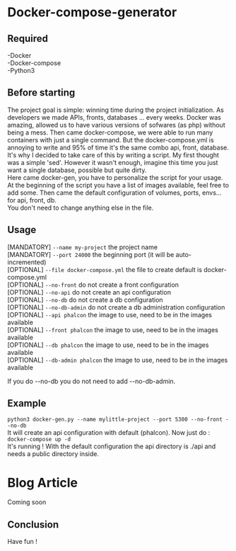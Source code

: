 # Docker-compose-generator

## Required
-Docker  
-Docker-compose  
-Python3


## Before starting
The project goal is simple: winning time during the project initialization.
As developers we made APIs, fronts, databases ... every weeks.
Docker was amazing, allowed us to have various versions of sofwares (as php) without being a mess.
Then came docker-compose, we were able to run many containers with just a single command.
But the docker-compose.yml is annoying to write and 95% of time it's the same combo api, front, database.
It's why I decided to take care of this by writing a script. My first thought was a simple 'sed'. 
However it wasn't enough, imagine this time you just want a single database, possible but quite dirty.  
Here came docker-gen, you have to personalize the script for your usage.
At the beginning of the script you have a list of images available, feel free to add some.
Then came the default configuration of volumes, ports, envs... for api, front, db.  
You don't need to change anything else in the file.

## Usage
[MANDATORY] `--name my-project` the project name  
[MANDATORY] `--port 24000` the beginning port (it will be auto-incremented)  
[OPTIONAL]  `--file docker-compose.yml` the file to create default is docker-compose.yml  
[OPTIONAL]  `--no-front` do not create a front configuration  
[OPTIONAL]  `--no-api` do not create an api configuration  
[OPTIONAL]  `--no-db` do not create a db configuration  
[OPTIONAL]  `--no-db-admin` do not create a db administration configuration  
[OPTIONAL]  `--api phalcon` the image to use, need to be in the images available  
[OPTIONAL]  `--front phalcon` the image to use, need to be in the images available  
[OPTIONAL]  `--db phalcon` the image to use, need to be in the images available  
[OPTIONAL]  `--db-admin phalcon` the image to use, need to be in the images available  

If you do --no-db you do not need to add --no-db-admin.

## Example
`python3 docker-gen.py --name mylittle-project --port 5300 --no-front --no-db`  
It will create an api configuration with default (phalcon). Now just do :  
`docker-compose up -d`  
It's running ! With the default configuration the api directory is ./api and needs a public directory inside.


# Blog Article
Coming soon

## Conclusion
Have fun !

